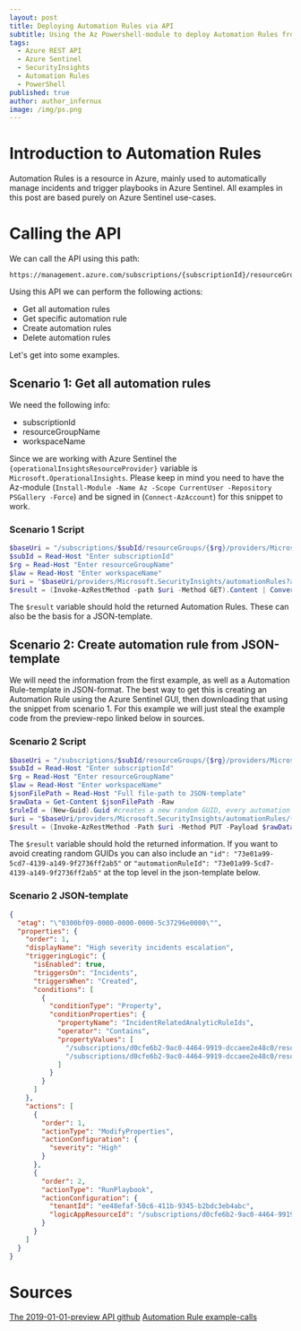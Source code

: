 ```yaml
---
layout: post
title: Deploying Automation Rules via API
subtitle: Using the Az Powershell-module to deploy Automation Rules from JSON-templates
tags:
  - Azure REST API
  - Azure Sentinel
  - SecurityInsights
  - Automation Rules
  - PowerShell
published: true
author: author_infernux
image: /img/ps.png
---
```


# Introduction to Automation Rules

Automation Rules is a resource in Azure, mainly used to automatically manage incidents and trigger playbooks in Azure Sentinel. 
All examples in this post are based purely on Azure Sentinel use-cases.

# Calling the API

We can call the API using this path:

```
https://management.azure.com/subscriptions/{subscriptionId}/resourceGroups/{resourceGroupName}/providers/{operationalInsightsResourceProvider}/workspaces/{workspaceName}/providers/Microsoft.SecurityInsights/automationRules
```

Using this API we can perform the following actions:

- Get all automation rules
- Get specific automation rule
- Create automation rules
- Delete automation rules

Let's get into some examples.

## Scenario 1: Get all automation rules

We need the following info:

- subscriptionId
- resourceGroupName
- workspaceName

Since we are working with Azure Sentinel the `{operationalInsightsResourceProvider}` variable is `Microsoft.OperationalInsights`.
Please keep in mind you need to have the Az-module (`Install-Module -Name Az -Scope CurrentUser -Repository PSGallery -Force`) and be signed in (`Connect-AzAccount`) for this snippet to work.

### Scenario 1 Script

```powershell
$baseUri = "/subscriptions/$subId/resourceGroups/{$rg}/providers/Microsoft.OperationalInsights/workspaces/{$law}"
$subId = Read-Host "Enter subscriptionId"
$rg = Read-Host "Enter resourceGroupName"
$law = Read-Host "Enter workspaceName"
$uri = "$baseUri/providers/Microsoft.SecurityInsights/automationRules?api-version=2019-01-01-preview"
$result = (Invoke-AzRestMethod -path $uri -Method GET).Content | ConvertFrom-Json
```

The `$result` variable should hold the returned Automation Rules. These can also be the basis for a JSON-template.

## Scenario 2: Create automation rule from JSON-template

We will need the information from the first example, as well as a Automation Rule-template in JSON-format. 
The best way to get this is creating an Automation Rule using the Azure Sentinel GUI, then downloading that using the snippet from scenario 1.
For this example we will just steal the example code from the preview-repo linked below in sources.

### Scenario 2 Script

```powershell
$baseUri = "/subscriptions/$subId/resourceGroups/{$rg}/providers/Microsoft.OperationalInsights/workspaces/{$law}"
$subId = Read-Host "Enter subscriptionId"
$rg = Read-Host "Enter resourceGroupName"
$law = Read-Host "Enter workspaceName"
$jsonFilePath = Read-Host "Full file-path to JSON-template"
$rawData = Get-Content $jsonFilePath -Raw
$ruleId = (New-Guid).Guid #creates a new random GUID, every automation rule needs an unique guid
$uri = "$baseUri/providers/Microsoft.SecurityInsights/automationRules/{$ruleId}?api-version=2019-01-01-preview"
$result = (Invoke-AzRestMethod -Path $uri -Method PUT -Payload $rawData).Content | ConvertFrom-Json
```

The `$result` variable should hold the returned information. If you want to avoid creating random GUIDs you can also include an `"id": "73e01a99-5cd7-4139-a149-9f2736ff2ab5"` or `"automationRuleId": "73e01a99-5cd7-4139-a149-9f2736ff2ab5"` at the top level in the json-template below.

### Scenario 2 JSON-template

```json
{
  "etag": "\"0300bf09-0000-0000-0000-5c37296e0000\"",
  "properties": {
    "order": 1,
    "displayName": "High severity incidents escalation",
    "triggeringLogic": {
      "isEnabled": true,
      "triggersOn": "Incidents",
      "triggersWhen": "Created",
      "conditions": [
        {
          "conditionType": "Property",
          "conditionProperties": {
            "propertyName": "IncidentRelatedAnalyticRuleIds",
            "operator": "Contains",
            "propertyValues": [
              "/subscriptions/d0cfe6b2-9ac0-4464-9919-dccaee2e48c0/resourceGroups/myRg/providers/Microsoft.OperationalInsights/workspaces/myWorkspace/providers/Microsoft.SecurityInsights/alertRules/fab3d2d4-747f-46a7-8ef0-9c0be8112bf7",
              "/subscriptions/d0cfe6b2-9ac0-4464-9919-dccaee2e48c0/resourceGroups/myRg/providers/Microsoft.OperationalInsights/workspaces/myWorkspace/providers/Microsoft.SecurityInsights/alertRules/8deb8303-e94d-46ff-96e0-5fd94b33df1a"
            ]
          }
        }
      ]
    },
    "actions": [
      {
        "order": 1,
        "actionType": "ModifyProperties",
        "actionConfiguration": {
          "severity": "High"
        }
      },
      {
        "order": 2,
        "actionType": "RunPlaybook",
        "actionConfiguration": {
          "tenantId": "ee48efaf-50c6-411b-9345-b2bdc3eb4abc",
          "logicAppResourceId": "/subscriptions/d0cfe6b2-9ac0-4464-9919-dccaee2e48c0/resourceGroups/myRg/providers/Microsoft.Logic/workflows/IncidentPlaybook"
        }
      }
    ]
  }
}
```

# Sources

[The 2019-01-01-preview API github](https://github.com/Azure/azure-rest-api-specs/blob/master/specification/securityinsights/resource-manager/Microsoft.SecurityInsights/preview/2019-01-01-preview/AutomationRules.json)
[Automation Rule example-calls](https://github.com/Azure/azure-rest-api-specs/tree/master/specification/securityinsights/resource-manager/Microsoft.SecurityInsights/preview/2019-01-01-preview/examples/automationRules)
